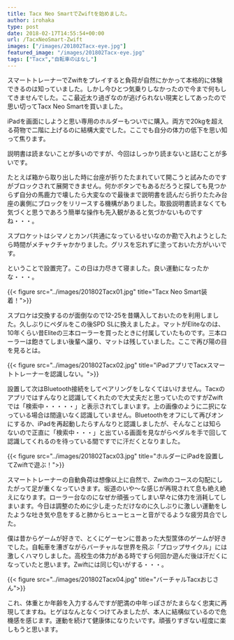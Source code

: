 ```yaml
---
title: Tacx Neo SmartでZwiftを始めました。
author: irohaka
type: post
date: 2018-02-17T14:55:54+00:00
url: /TacxNeoSmart-Zwift
images: ["/images/201802Tacx-eye.jpg"]
featured_image: "/images/201802Tacx-eye.jpg"
tags: ["Tacx","自転車のはなし"]
---
```


スマートトレーナーでZwiftをプレイすると負荷が自然にかかって本格的に体験できるのは知っていました。しかし今ひとつ気乗りしなかったので今まで何もしてきませんでした。ここ最近太り過ぎなのが逃げられない現実としてあったので思い切ってTacx Neo Smartを買いました。
  
iPadを画面にしようと思い専用のホルダーもついでに購入。両方で20kgを超える荷物で二階に上げるのに結構大変でした。ここでも自分の体力の低下を思い知って焦ります。

説明書は読まないことが多いのですが、今回はしっかり読まないと詰むことが多いです。
  
たとえば箱から取り出した時に台座が折りたたまれていて開こうと試みたのですがブロックされて展開できません。何かボタンでもあるだろうと探しても見つからず自分の馬鹿力で壊したら大変なので最後まで説明書を読んだら折りたたみ台座の裏側にブロックをリリースする機構がありました。取扱説明書読まなくても気づくと思うであろう簡単な操作も先入観があると気づかないものですね・・・。

スプロケットはシマノとカンパ共通になっているせいなのか勘で入れようとしたら時間がメチャクチャかかりました。グリスを忘れずに塗っておいた方がいいです。
  
ということで設置完了。この日は力尽きて寝ました。良い運動になったかな・・・。

{{< figure src="../images/201802Tacx01.jpg" title="Tacx Neo Smart装着！">}}


スプロケは交換するのが面倒なので12-25を昔購入しておいたのを利用しました。久しぶりにペダルをこの後SPD SLに換えましたよ。マットがEliteなのは、10年くらい昔Eliteの三本ローラーを買ったときに付属していたものです。三本ローラーは飽きてしまい後輩へ譲り、マットは残していました。ここで再び陽の目を見るとは。

{{< figure src="../images/201802Tacx02.jpg" title="iPadアプリでTacxスマートトレーナーを認識しない。">}}

設置して次はBluetooth接続をしてペアリングをしなくてはいけません。Tacxのアプリではすんなりと認識してくれたので大丈夫だと思っていたのですがZwiftでは「検索中・・・・・」と表示されてしまいます。上の画像のように二択になっている場合は間違いなく認識していません。Bluetoothをオフにして再びオンにするか、iPadを再起動したらすんなりと認識しましたが、そんなことは知らないので正直に「検索中・・・」と出ている画面を見ながらペダルを手で回して認識してくれるのを待っている間ですでに汗だくとなりました。

{{< figure src="../images/201802Tacx03.jpg" title="ホルダーにiPadを設置してZwiftで遊ぶ！">}}

スマートトレーナーの自動負荷は想像以上に自然で、Zwiftのコースの勾配にしたがって足が重くなっていきます。坂道のいや〜な感じが再現されて息も絶え絶えになります。ローラー台なのになぜか頑張ってしまい早々に体力を消耗してしまいます。今日は調整のために少し走っただけなのに久しぶりに激しい運動をしたような吐き気や息をすると肺からヒューヒューと音がでるような疲労具合でした。
  
僕は昔からゲームが好きで、とくにゲーセンに昔あった大型筐体のゲームが好きでした。自転車を漕ぎながらバーチャルな世界を飛ぶ「プロップサイクル」には激しくハマりしました。高校生の体力がある時ですら何回か遊んだ後は汗だくになっていたと思います。Zwiftには同じ匂いがする・・・。

{{< figure src="../images/201802Tacx04.jpg" title="バーチャルTacxおじさん">}}

これ、体重とか年齢を入力するんですが肥満の中年っぽさがたまらなく忠実に再現してますね。ヒゲはなんとなくつけてみましたが、本人に結構似ているので危機感を感じます。運動を続けて健康体になりたいです。頑張りすぎない程度に楽しもうと思います。